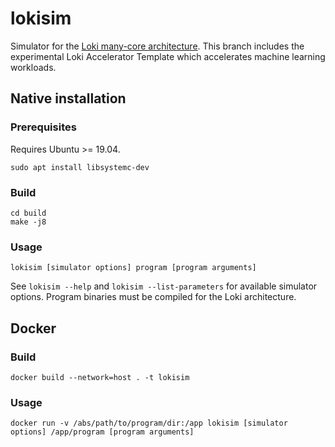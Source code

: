 # lokisim
Simulator for the [Loki many-core architecture](https://link.springer.com/article/10.1007/s11265-014-0944-6). This branch includes the experimental Loki Accelerator Template which accelerates machine learning workloads.

## Native installation
### Prerequisites
Requires Ubuntu >= 19.04.

```
sudo apt install libsystemc-dev
```

### Build
```
cd build
make -j8
```

### Usage
```
lokisim [simulator options] program [program arguments]
```

See `lokisim --help` and `lokisim --list-parameters` for available simulator options. Program binaries must be compiled for the Loki architecture.

## Docker
### Build
```
docker build --network=host . -t lokisim
```

### Usage
```
docker run -v /abs/path/to/program/dir:/app lokisim [simulator options] /app/program [program arguments]
```